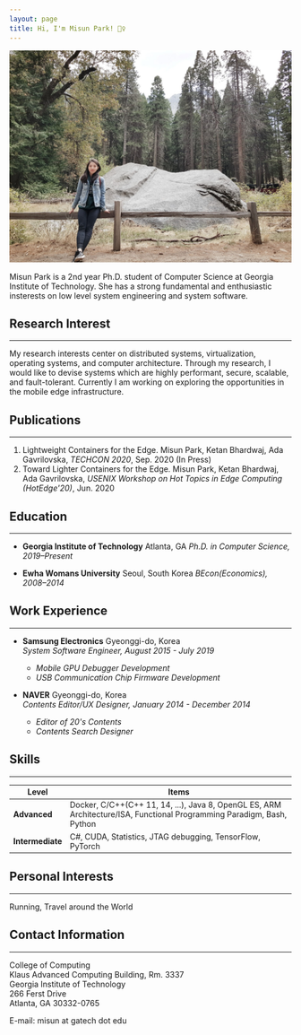 ```yaml
---
layout: page
title: Hi, I'm Misun Park! 🙋‍♀️
---
```


![a pic of mine](../assets/img/mee.jpeg)

Misun Park is a 2nd year Ph.D. student of Computer Science at Georgia Institute of Technology. She has a strong fundamental and enthusiastic insterests on low level system engineering and system software.



## Research Interest
---
My research interests center on distributed systems, virtualization, operating systems, and computer architecture. Through my research, I would like to devise systems which are highly performant, secure, scalable, and fault-tolerant. Currently I am working on exploring the opportunities in the mobile edge infrastructure.



## Publications
---
1. Lightweight Containers for the Edge. Misun Park, Ketan Bhardwaj, Ada Gavrilovska, *TECHCON 2020*, Sep. 2020 (In Press)
2. Toward Lighter Containers for the Edge. Misun Park, Ketan Bhardwaj, Ada Gavrilovska, *USENIX Workshop on Hot Topics in Edge Computing (HotEdge'20)*, Jun. 2020



## Education
---
- **Georgia Institute of Technology** Atlanta, GA 
*Ph.D. in Computer Science, 2019–Present*

- **Ewha Womans University** Seoul, South Korea 
*BEcon(Economics), 2008–2014*



## Work Experience
---
- **Samsung Electronics**  Gyeonggi-do, Korea  
*System Software Engineer, August 2015 - July 2019*
  - *Mobile GPU Debugger Development*
  - *USB Communication Chip Firmware Development*

- **NAVER**  Gyeonggi-do, Korea  
*Contents Editor/UX Designer, January 2014 - December 2014*
  - *Editor of 20's Contents*
  - *Contents Search Designer*

## Skills
---

Level|Items
-----|-----
**Advanced**|Docker, C/C++(C++ 11, 14, ...), Java 8, OpenGL ES, ARM Architecture/ISA, Functional Programming Paradigm, Bash, Python
**Intermediate**|C#, CUDA, Statistics, JTAG debugging, TensorFlow, PyTorch

## Personal Interests
---
Running, Travel around the World

## Contact Information
---
College of Computing  
Klaus Advanced Computing Building, Rm. 3337  
Georgia Institute of Technology  
266 Ferst Drive  
Atlanta, GA 30332-0765  

E-mail: misun at gatech dot edu
